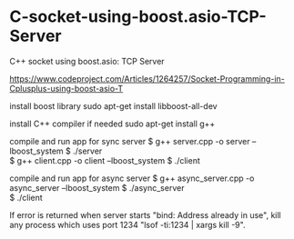 # C-socket-using-boost.asio-TCP-Server
C++ socket using boost.asio: TCP Server

https://www.codeproject.com/Articles/1264257/Socket-Programming-in-Cplusplus-using-boost-asio-T


install boost library
	 sudo apt-get install libboost-all-dev 

install C++ compiler if needed
	sudo apt-get install g++

compile and run app for sync server
	$ g++ server.cpp -o server –lboost_system
	$ ./server	                                                                                                                                                      
	$ g++ client.cpp -o client –lboost_system
	$ ./client

compile and run app for async server
        $ g++ async_server.cpp -o async_server –lboost_system
	$ ./async_server                                                                                
	$ ./client


If error is returned when server starts "bind: Address already in use", kill any
process which uses port 1234 "lsof -ti:1234 | xargs kill -9".

